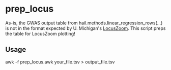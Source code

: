 # prep_locus
As-is, the GWAS output table from hail.methods.linear_regression_rows(...) is not in the format expected by U. Michigan's [LocusZoom](http://locuszoom.org/). This script preps the table for LocusZoom plotting!

## Usage
awk -f prep_locus.awk your_file.tsv > output_file.tsv
